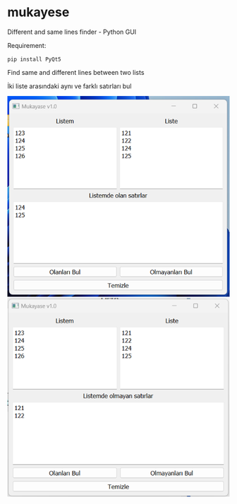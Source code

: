 # mukayese
Different and same lines finder - Python GUI

Requirement:
```
pip install PyQt5
```

Find same and different lines between two lists

İki liste arasındaki aynı ve farklı satırları bul

![alt text](https://raw.githubusercontent.com/omergorur/mukayese/main/Ekran%20g%C3%B6r%C3%BCnt%C3%BCs%C3%BC%202022-10-23%20070848.png?raw=true)
![alt text](https://raw.githubusercontent.com/omergorur/mukayese/main/Ekran%20g%C3%B6r%C3%BCnt%C3%BCs%C3%BC%202022-10-23%20071055.png?raw=true)


